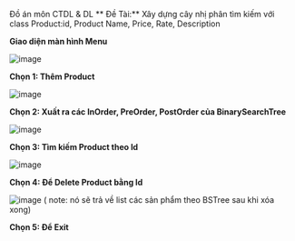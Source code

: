 Đồ án môn CTDL & DL
** Đề Tài:** Xây dựng cây nhị phân tìm kiếm với class Product:id, Product Name, Price, Rate, Description
     
**Giao diện màn hình Menu**
    
![image](https://user-images.githubusercontent.com/73508026/145363450-299538a3-5ebb-45fb-b11b-1caa33b245e3.png)

**Chọn 1: Thêm Product**

![image](https://user-images.githubusercontent.com/73508026/145364000-dda1475a-a24f-4635-a012-63e1ce254fb0.png)

**Chọn 2: Xuất ra các InOrder, PreOrder, PostOrder của BinarySearchTree**

![image](https://user-images.githubusercontent.com/73508026/145364309-2ad9a9e5-8c07-49f0-b3d6-55a0ff71019f.png)

**Chọn 3: Tìm kiếm Product theo Id**

![image](https://user-images.githubusercontent.com/73508026/145364495-68093ae8-2171-44ac-84a8-ed8bdcbb85fb.png)

**Chọn 4: Để Delete Product bằng Id**

![image](https://user-images.githubusercontent.com/73508026/145364644-7ee5267e-b4f0-492f-a4c3-1e9b0e4318ff.png)
( note: nó sẽ trả về list các sản phẩm theo BSTree sau khi xóa xong)

**Chọn 5: Để Exit**
